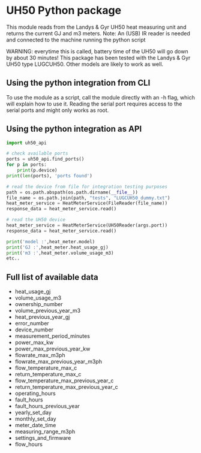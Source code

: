 # UH50 Python package
This module reads from the Landys & Gyr UH50 heat measuring unit and returns the current GJ and m3 meters.
Note: An (USB) IR reader is needed and connected to the machine running the python script

WARNING: everytime this is called, battery time of the UH50 will go down by about 30 minutes!
This package has been tested with the Landys & Gyr UH50 type LUGCUH50. Other models are likely to work as well.

## Using the python integration from CLI
To use the module as a script, call the module directly with an -h flag, which will explain how to use it.
Reading the serial port requires access to the serial ports and might only works as root.

## Using the python integration as API
```python
import uh50_api

# check available ports
ports = uh50_api.find_ports() 
for p in ports:
    print(p.device)
print(len(ports), 'ports found')

# read the device from file for integration testing purposes
path = os.path.abspath(os.path.dirname(__file__))
file_name = os.path.join(path, "tests", "LUGCUH50_dummy.txt")
heat_meter_service = HeatMeterService(FileReader(file_name))
response_data = heat_meter_service.read()

# read the UH50 device
heat_meter_service = HeatMeterService(UH50Reader(args.port))
response_data = heat_meter_service.read()

print('model :',heat_meter.model)
print('GJ :',heat_meter.heat_usage_gj)
print('m3 :',heat_meter.volume_usage_m3)
etc..

```
## Full list of available data
- heat_usage_gj
- volume_usage_m3
- ownership_number
- volume_previous_year_m3
- heat_previous_year_gj
- error_number
- device_number
- measurement_period_minutes
- power_max_kw
- power_max_previous_year_kw
- flowrate_max_m3ph
- flowrate_max_previous_year_m3ph
- flow_temperature_max_c
- return_temperature_max_c
- flow_temperature_max_previous_year_c
- return_temperature_max_previous_year_c
- operating_hours
- fault_hours
- fault_hours_previous_year
- yearly_set_day
- monthly_set_day
- meter_date_time
- measuring_range_m3ph
- settings_and_firmware
- flow_hours